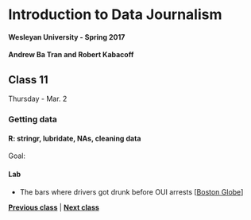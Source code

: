 # Introduction to Data Journalism
  
#### Wesleyan University - Spring 2017
  
**Andrew Ba Tran and Robert Kabacoff**
  
## Class 11
Thursday - Mar. 2
                             
### Getting data
                             
#### R: stringr, lubridate, NAs, cleaning data
                             
Goal: 
                             
#### Lab

    
* The bars where drivers got drunk before OUI arrests [[Boston Globe](https://www.bostonglobe.com/business/2016/12/31/the-bars-where-drivers-got-drunk-before-their-oui-arrests/6pJV2qmcYExUz4SLEdPjoI/story.html)]

                   
**[Previous class](class10.md)** | **[Next class](class12.md)**
